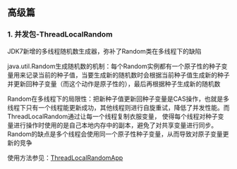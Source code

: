 ## 高级篇

### 1. 并发包-ThreadLocalRandom
JDK7新增的多线程随机数生成器，弥补了Random类在多线程下的缺陷

java.util.Random生成随机数的机制：每个Random实例都有一个原子性的种子变量用来记录当前的种子值，当要生成新的随机数时会根据当前种子值生成新的种子并更新回种子变量（而这个动作是原子性的），最后再根据种子生成新的随机数

Random在多线程下的局限性：把新种子值更新回种子变量是CAS操作，也就是多线程下只有一个线程能更新成功，其他线程则进行自旋重试，降低了并发性能。而ThreadLocalRandom通过让每一个线程复制衣服变量，
使得每个线程对种子变量进行操作时使用的是自己本地内存中的副本，避免了对共享变量进行同步。Random的缺点是多个线程会使用同一个原子性种子变量，从而导致对原子变量更新的竞争

使用方法参见：[ThreadLocalRandomApp](https://github.com/fancychuan/java-learn/tree/master/java-advanced/concurrency/src/main/java/concurrency/advance/ThreadLocalRandomApp.java)

